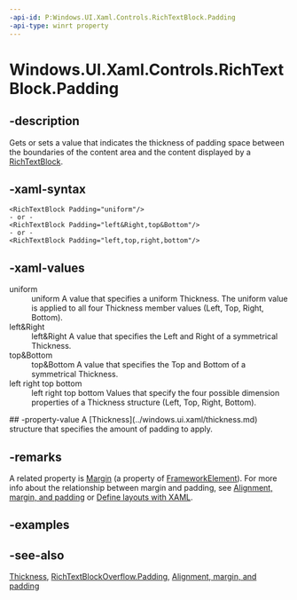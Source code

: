 ```yaml
---
-api-id: P:Windows.UI.Xaml.Controls.RichTextBlock.Padding
-api-type: winrt property
---
```


<!-- Property syntax
public Windows.UI.Xaml.Thickness Padding { get;  set; }
-->

# Windows.UI.Xaml.Controls.RichTextBlock.Padding

## -description
Gets or sets a value that indicates the thickness of padding space between the boundaries of the content area and the content displayed by a [RichTextBlock](richtextblock.md).



## -xaml-syntax
```xaml
<RichTextBlock Padding="uniform"/>
- or -
<RichTextBlock Padding="left&Right,top&Bottom"/>
- or -
<RichTextBlock Padding="left,top,right,bottom"/>
```


## -xaml-values
<dl><dt>uniform</dt><dd>uniform A value that specifies a uniform Thickness. The uniform value is applied to all four Thickness member values (Left, Top, Right, Bottom).</dd>
<dt>left&amp;Right</dt><dd>left&amp;Right A value that specifies the Left and Right of a symmetrical Thickness.</dd>
<dt>top&amp;Bottom</dt><dd>top&amp;Bottom A value that specifies the Top and Bottom of a symmetrical Thickness.</dd>
<dt>left right top bottom</dt><dd>left right top bottom Values that specify the four possible dimension properties of a Thickness structure (Left, Top, Right, Bottom).</dd>
</dl>
## -property-value
A [Thickness](../windows.ui.xaml/thickness.md) structure that specifies the amount of padding to apply.

## -remarks
A related property is [Margin](../windows.ui.xaml/frameworkelement_margin.md) (a property of [FrameworkElement](../windows.ui.xaml/frameworkelement.md)). For more info about the relationship between margin and padding, see [Alignment, margin, and padding](/windows/uwp/layout/alignment-margin-padding) or [Define layouts with XAML](/windows/uwp/layout/layouts-with-xaml).

## -examples

## -see-also
[Thickness](../windows.ui.xaml/thickness.md), [RichTextBlockOverflow.Padding](richtextblockoverflow_padding.md), [Alignment, margin, and padding](/windows/uwp/layout/alignment-margin-padding)

